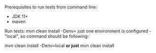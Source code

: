 Prerequisites to run tests from command line:
- JDK 11+
- maven

Run tests:
mvn clean install -Denv=<env>
    just one environment is configured - "local", so command should be following:

mvn clean install -Denv=local <b>or just</b> mvn clean install